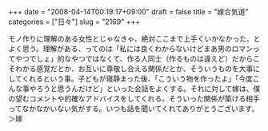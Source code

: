 +++
date = "2008-04-14T00:19:17+09:00"
draft = false
title = "嫁合気道"
categories = ["日々"]
slug = "2169"
+++

モノ作りに理解のある女性とじゃなきゃ、絶対ここまで上手くいかなかった、とよく思う。理解がある、ってのは「私には良くわからないけどまあ男のロマンってやつでしょ」的なやつではなくて、作る人同士（作るものは違えど）だからこそわかる感覚だとか、お互いに尊敬し合える関係だとか、そういうものを大事にしてくれるという事。子どもが寝静まった後、「こういう物を作ったよ」「今度こんな事やろうと思うんだけど」といった会話をよくする。それに対して嫁は、僕の望むコメントや的確なアドバイスをしてくれる。そういった関係が築ける相手ってなかなかいない気がする。いつも話を聞いてくれてありがとうございます。＞嫁
